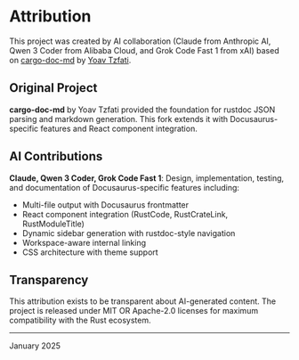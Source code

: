 # Attribution

This project was created by AI collaboration (Claude from Anthropic AI, Qwen 3 Coder from Alibaba Cloud, and Grok Code Fast 1 from xAI) based on [cargo-doc-md](https://github.com/Crazytieguy/cargo-doc-md) by [Yoav Tzfati](https://github.com/Crazytieguy).

## Original Project

**cargo-doc-md** by Yoav Tzfati provided the foundation for rustdoc JSON parsing and markdown generation. This fork extends it with Docusaurus-specific features and React component integration.

## AI Contributions

**Claude, Qwen 3 Coder, Grok Code Fast 1**: Design, implementation, testing, and documentation of Docusaurus-specific features including:
- Multi-file output with Docusaurus frontmatter
- React component integration (RustCode, RustCrateLink, RustModuleTitle)
- Dynamic sidebar generation with rustdoc-style navigation
- Workspace-aware internal linking
- CSS architecture with theme support

## Transparency

This attribution exists to be transparent about AI-generated content. The project is released under MIT OR Apache-2.0 licenses for maximum compatibility with the Rust ecosystem.

---

January 2025
